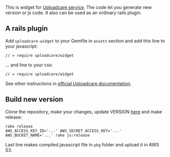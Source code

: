 This is widget for [Uploadcare service](http://uploadcare.com). The code let you generate new version or js code. It also can be used as an ordinary rails plugin.

## A rails plugin

Add `uploadcare-widget` to your Gemfile in `assets` section and add this line to your javascript:
    
    // = require uploadcare/widget

... and line to your css:
    
    // = require uploadcare/widget

See other instructions in [official Uploadcare documentation](http://uploadcare.com/documentation).

## Build new version

Clone the repository, make your changes, update VERSION [here](https://github.com/uploadcare/uploadcare-widget/blob/master/lib/uploadcare-widget/version.rb) and make release:
    
    rake release
    AWS_ACCESS_KEY_ID='...' AWS_SECRET_ACCESS_KEY='...' AWS_BUCKET_NAME='...' rake js:release

Last line makes compiled javascript file in `pkg` folder and upload it in AWS S3.
